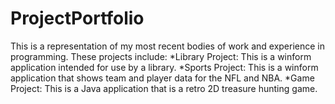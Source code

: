 # ProjectPortfolio
This is a representation of my most recent bodies of work and experience in programming.
These projects include:
*Library Project: This is a winform application intended for use by a library.
*Sports Project: This is a winform application that shows team and player data for the NFL and NBA.
*Game Project: This is a Java application that is a retro 2D treasure hunting game.
